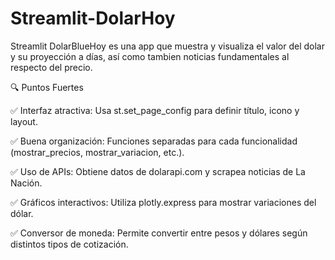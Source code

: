 # Streamlit-DolarHoy

Streamlit DolarBlueHoy es una app que muestra y visualiza el valor del dolar y su proyección a días, así como tambien noticias fundamentales al respecto del precio. 

🔍 Puntos Fuertes

✅ Interfaz atractiva: Usa st.set_page_config para definir título, icono y layout.

✅ Buena organización: Funciones separadas para cada funcionalidad (mostrar_precios, mostrar_variacion, etc.).

✅ Uso de APIs: Obtiene datos de dolarapi.com y scrapea noticias de La Nación.

✅ Gráficos interactivos: Utiliza plotly.express para mostrar variaciones del dólar.

✅ Conversor de moneda: Permite convertir entre pesos y dólares según distintos tipos de cotización.

